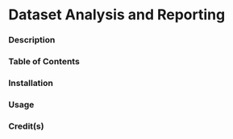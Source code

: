 # Dataset Analysis and Reporting

### Description


### Table of Contents


### Installation


### Usage

### Credit(s)

